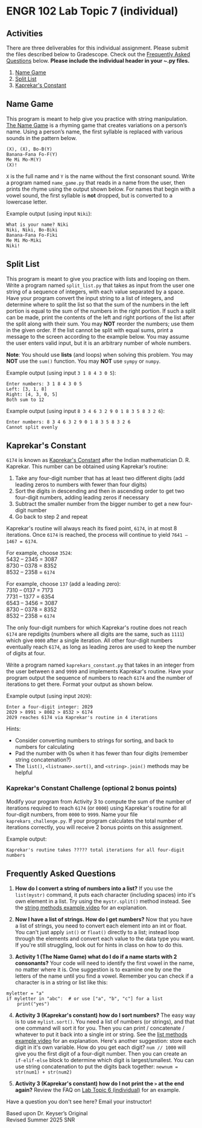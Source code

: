 # ENGR 102 Lab Topic 7 (individual)

## Activities
There are three deliverables for this individual assignment. Please submit the files described below to Gradescope. Check out the [Frequently Asked Questions](#frequently-asked-questions) below. **Please include the individual header in your ~.py files.**

1. [Name Game](#name-game)
2. [Split List](#split-list)
3. [Kaprekar's Constant](#kaprekars-constant)

## Name Game
This program is meant to help give you practice with string manipulation. [The Name Game](https://en.wikipedia.org/wiki/The_Name_Game) is a rhyming game that creates variations on a person’s name. Using a person’s name, the first syllable is replaced with various sounds in the pattern below.

```
(X), (X), Bo-B(Y)
Banana-Fana Fo-F(Y)
Me Mi Mo-M(Y)
(X)!
```

`X` is the full name and `Y` is the name without the first consonant sound. Write a program named `name_game.py` that reads in a name from the user, then prints the rhyme using the output shown below. For names that begin with a vowel sound, the first syllable is **not** dropped, but is converted to a lowercase letter.

Example output (using input `Niki`):
```
What is your name? Niki
Niki, Niki, Bo-Biki
Banana-Fana Fo-Fiki
Me Mi Mo-Miki
Niki!
```


## Split List
This program is meant to give you practice with lists and looping on them. Write a program named `split_list.py` that takes as input from the user one string of a sequence of integers, with each value separated by a space. Have your program convert the input string to a list of integers, and determine where to split the list so that the sum of the numbers in the left portion is equal to the sum of the numbers in the right portion. If such a split can be made, print the contents of the left and right portions of the list after the split along with their sum. You may **NOT** reorder the numbers; use them in the given order. If the list cannot be split with equal sums, print a message to the screen according to the example below. You may assume the user enters valid input, but it is an arbitrary number of whole numbers.

**Note**: You should use **lists** (and loops) when solving this problem. You may **NOT** use the `sum()` function. You may **NOT** use `sympy` or `numpy`.

Example output (using input `3 1 8 4 3 0 5`):
```
Enter numbers: 3 1 8 4 3 0 5
Left: [3, 1, 8]
Right: [4, 3, 0, 5]
Both sum to 12
```

Example output (using input `8 3 4 6 3 2 9 0 1 8 3 5 8 3 2 6`):
```
Enter numbers: 8 3 4 6 3 2 9 0 1 8 3 5 8 3 2 6
Cannot split evenly
```

## Kaprekar's Constant
`6174` is known as [Kaprekar's Constant](https://en.wikipedia.org/wiki/6174_(number)) after the Indian mathematician D. R. Kaprekar. This number can be obtained using Kaprekar’s routine:

1. Take any four-digit number that has at least two different digits (add leading zeros to numbers with fewer than four digits)
2. Sort the digits in descending and then in ascending order to get two four-digit numbers, adding leading zeros if necessary
3. Subtract the smaller number from the bigger number to get a new four-digit number
4. Go back to step 2 and repeat

Kaprekar's routine will always reach its fixed point, `6174`, in at most 8 iterations. Once `6174` is reached, the process will continue to yield `7641 – 1467 = 6174`.

For example, choose `3524`:<br/>
5432 – 2345 = 3087<br/>
8730 – 0378 = 8352<br/>
8532 – 2358 = `6174`

For example, choose `137` (add a leading zero):<br/>
7310 – 0137 = 7173<br/>
7731 – 1377 = 6354<br/>
6543 – 3456 = 3087<br/>
8730 – 0378 = 8352<br/>
8532 – 2358 = `6174`

The only four-digit numbers for which Kaprekar's routine does not reach `6174` are repdigits (numbers where all digits are the same, such as `1111`) which give `0000` after a single iteration. All other four-digit numbers eventually reach `6174`, as long as leading zeros are used to keep the number of digits at four.

Write a program named `kaprekars_constant.py` that takes in an integer from the user between `0` and `9999` and implements Kaprekar's routine. Have your program output the sequence of numbers to reach `6174` and the number of iterations to get there. Format your output as shown below.

Example output (using input `2029`):
```
Enter a four-digit integer: 2029
2029 > 8991 > 8082 > 8532 > 6174
2029 reaches 6174 via Kaprekar's routine in 4 iterations
```

Hints: 
- Consider converting numbers to strings for sorting, and back to numbers for calculating
- Pad the number with 0s when it has fewer than four digits (remember string concatenation?)
- The `list()`, `<listname>.sort()`, and `<string>.join()` methods may be helpful


### Kaprekar's Constant Challenge (optional 2 bonus points)
Modify your program from Activity 3 to compute the sum of the number of iterations required to reach `6174` (or `0000`) using Kaprekar's routine for all four-digit numbers, from `0000` to `9999`. Name your file `kaprekars_challenge.py`. If your program calculates the total number of iterations correctly, you will receive 2 bonus points on this assignment.

Example output:
```
Kaprekar's routine takes ????? total iterations for all four-digit numbers
```


## Frequently Asked Questions
1. **How do I convert a string of numbers into a list?** If you use the `list(mystr)` command, it puts each character (including spaces) into it's own element in a list. Try using the `mystr.split()` method instead. See the [string methods example video](https://mediasite.tamu.edu/Mediasite/Play/8a3a9b890cdb456e8e53a3b90d4c43f91d) for an explanation.

2. **Now I have a list of strings. How do I get numbers?** Now that you have a list of strings, you need to convert each element into an int or float. You can't just apply `int()` or `float()` directly to a list; instead loop through the elements and convert each value to the data type you want. If you're still struggling, look out for hints in class on how to do this.

3. **Activity 1 (The Name Game) what do I do if a name starts with 2 consonants?** Your code will need to identify the first vowel in the name, no matter where it is. One suggestion is to examine one by one the letters of the name until you find a vowel. Remember you can check if a character is in a string or list like this:
```
myletter = "a"
if myletter in "abc":  # or use ["a", "b", "c"] for a list
    print("yes")
```
4. **Activity 3 (Kaprekar's constant) how do I sort numbers?** The easy way is to use `mylist.sort()`. You need a list of numbers (or strings), and that one command will sort it for you. Then you can print / concatenate / whatever to put it back into a single int or string. See the [list methods example video](https://mediasite.tamu.edu/Mediasite/Play/5e303a579dab4a769cb7ed9e732f68491d) for an explanation. Here's another suggestion: store each digit in it's own variable. How do you get each digit? `num // 1000` will give you the first digit of a four-digit number. Then you can create an `if-elif-else` block to determine which digit is largest/smallest. You can use string concatenation to put the digits back together: `newnum = str(num1) + str(num2)`

5. **Activity 3 (Kaprekar's constant) how do I not print the `>` at the end again?** Review the FAQ on [Lab Topic 6 (individual)](https://github.com/tamu-edu-students/engr-102-lab-6-individual) for an example.

Have a question you don't see here? Email your instructor!

Based upon Dr. Keyser’s Original<br/>
Revised Summer 2025 SNR
